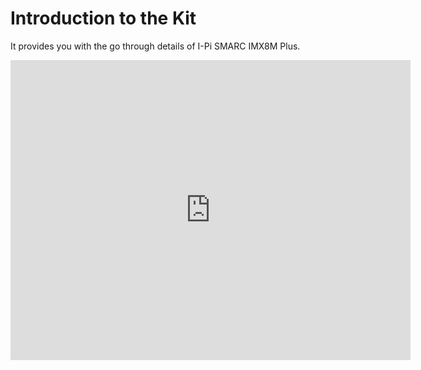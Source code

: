# Introduction to the Kit

It provides you with the go through details of I-Pi SMARC IMX8M Plus.



<center>
<iframe
    width="640"
    height="480"
    src="https://www.youtube.com/embed/WkdLgFr4_hw"
    frameborder="0"
    allow="autoplay; encrypted-media"
    allowfullscreen
>
</iframe>
</center>

